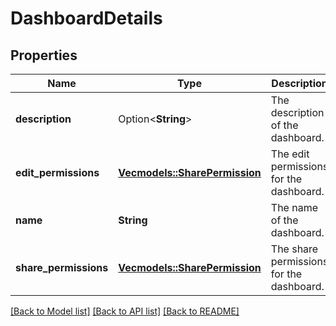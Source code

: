 # DashboardDetails

## Properties

Name | Type | Description | Notes
------------ | ------------- | ------------- | -------------
**description** | Option<**String**> | The description of the dashboard. | [optional]
**edit_permissions** | [**Vec<models::SharePermission>**](SharePermission.md) | The edit permissions for the dashboard. | 
**name** | **String** | The name of the dashboard. | 
**share_permissions** | [**Vec<models::SharePermission>**](SharePermission.md) | The share permissions for the dashboard. | 

[[Back to Model list]](../README.md#documentation-for-models) [[Back to API list]](../README.md#documentation-for-api-endpoints) [[Back to README]](../README.md)


